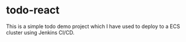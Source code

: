 # todo-react
This is a simple todo demo project which I have used to deploy to a ECS cluster using Jenkins CI/CD.
